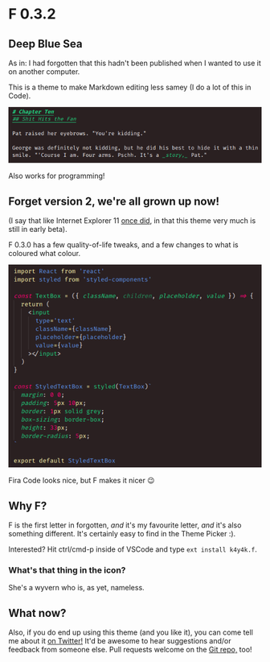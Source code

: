 # F 0.3.2

## Deep Blue Sea

As in: I had forgotten that this hadn't been published when I wanted to use it on another computer.

This is a theme to make Markdown editing less samey (I do a lot of this in Code).

![F is for "far out this is great"](./img/example-md.png)

Also works for programming!

## Forget version 2, we're all grown up now!

(I say that like Internet Explorer 11 [once did](https://www.youtube.com/watch?v=f9Jl6HlX3bM), in that this theme very much is still in early beta).

F 0.3.0 has a few quality-of-life tweaks, and a few changes to what is coloured what colour.

![yeah baby, check that screenshot](./img/example.png)

Fira Code looks nice, but F makes it nicer :wink:

## Why F?

F is the first letter in forgotten, _and_ it's my favourite letter, _and_ it's also something different. It's certainly easy to find in the Theme Picker :).

Interested? Hit ctrl/cmd-p inside of VSCode and type `ext install k4y4k.f`.

### What's that thing in the icon?

She's a wyvern who is, as yet, nameless.

## What now?

Also, if you do end up using this theme (and you like it), you can come tell me about it [on Twitter!](https://twitter.com/by_k4y4k) It'd be awesome to hear suggestions and/or feedback from someone else. Pull requests welcome on the [Git repo,](https://github.com/by-k4y4k/F-vscode-theme) too!
